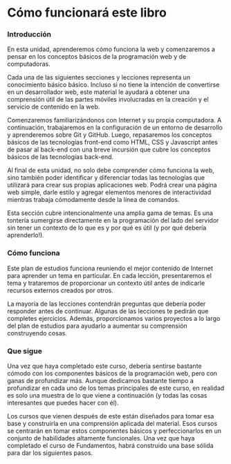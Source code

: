 # Cómo funcionará este libro

### Introducción

En esta unidad, aprenderemos cómo funciona la web y comenzaremos a pensar en los conceptos básicos de la programación web y de computadoras.

Cada una de las siguientes secciones y lecciones representa un conocimiento básico básico. Incluso si no tiene la intención de convertirse en un desarrollador web, este material le ayudará a obtener una comprensión útil de las partes móviles involucradas en la creación y el servicio de contenido en la web.

Comenzaremos familiarizándonos con Internet y su propia computadora. A continuación, trabajaremos en la configuración de un entorno de desarrollo y aprenderemos sobre Git y GitHub. Luego, repasaremos los conceptos básicos de las tecnologías front-end como HTML, CSS y Javascript antes de pasar al back-end con una breve incursión que cubre los conceptos básicos de las tecnologías back-end.

Al final de esta unidad, no solo debe comprender cómo funciona la web, sino también poder identificar y diferenciar todas las tecnologías que utilizará para crear sus propias aplicaciones web. Podrá crear una página web simple, darle estilo y agregar elementos menores de interactividad mientras trabaja cómodamente desde la línea de comandos.

Esta sección cubre intencionalmente una amplia gama de temas. Es una tontería sumergirse directamente en la programación del lado del servidor sin tener un contexto de lo que es y por qué es útil \(y por qué debería aprenderlo!\).

### Cómo funciona

Este plan de estudios funciona reuniendo el mejor contenido de Internet para aprender un tema en particular. En cada lección, presentaremos el tema y trataremos de proporcionar un contexto útil antes de indicarle recursos externos creados por otros.

La mayoría de las lecciones contendrán preguntas que debería poder responder antes de continuar. Algunas de las lecciones te pedirán que completes ejercicios. Además, proporcionamos varios proyectos a lo largo del plan de estudios para ayudarlo a aumentar su comprensión construyendo cosas.

### Que sigue

Una vez que haya completado este curso, debería sentirse bastante cómodo con los componentes básicos de la programación web, pero con ganas de profundizar más. Aunque dedicamos bastante tiempo a profundizar en cada uno de los temas principales de este curso, en realidad es solo una muestra de lo que viene a continuación \(y todas las cosas interesantes que puedes hacer con él\).

Los cursos que vienen después de este están diseñados para tomar esa base y construirla en una comprensión aplicada del material. Esos cursos se centrarán en tomar estos componentes básicos y perfeccionarlos en un conjunto de habilidades altamente funcionales. Una vez que haya completado el curso de Fundamentos, habrá construido una base sólida para dar los siguientes pasos.

